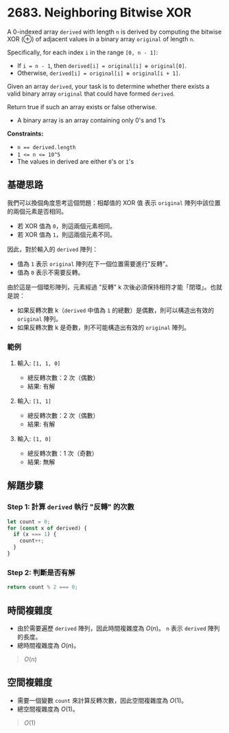 # 2683. Neighboring Bitwise XOR

A 0-indexed array `derived` with length `n` is derived by computing the bitwise XOR (⊕) of adjacent values in a binary array `original` of length `n`.

Specifically, for each index `i` in the range `[0, n - 1]`:

- If `i = n - 1`, then `derived[i] = original[i] ⊕ original[0]`.
- Otherwise, `derived[i] = original[i] ⊕ original[i + 1]`.

Given an array `derived`, your task is to determine whether there exists a valid binary array `original` that could have formed `derived`.

Return true if such an array exists or false otherwise.

- A binary array is an array containing only 0's and 1's

**Constraints:**

- `n == derived.length`
- `1 <= n <= 10^5`
- The values in derived are either `0`'s or `1`'s

## 基礎思路

我們可以換個角度思考這個問題：相鄰值的 XOR 值 表示 `original` 陣列中該位置的兩個元素是否相同。

- 若 XOR 值為 `0`，則這兩個元素相同。
- 若 XOR 值為 `1`，則這兩個元素不同。

因此，對於輸入的 `derived` 陣列：
- 值為 `1` 表示 `original` 陣列在下一個位置需要進行"反轉"。
- 值為 `0` 表示不需要反轉。

由於這是一個環形陣列，元素經過 "反轉" k 次後必須保持相符才能「閉環」。也就是說：
- 如果反轉次數 k（`derived` 中值為 `1` 的總數）是偶數，則可以構造出有效的 `original` 陣列。
- 如果反轉次數 k 是奇數，則不可能構造出有效的 `original` 陣列。

### 範例

1. 輸入: `[1, 1, 0]`
    - 總反轉次數：2 次（偶數）
    - 結果: 有解

2. 輸入: `[1, 1]`
    - 總反轉次數：2 次（偶數）
    - 結果: 有解

3. 輸入: `[1, 0]`
    - 總反轉次數：1 次（奇數）
    - 結果: 無解

## 解題步驟

### Step 1: 計算 `derived` 執行 "反轉" 的次數

```typescript
let count = 0;
for (const x of derived) {
  if (x === 1) {
    count++;
  }
}
```

### Step 2: 判斷是否有解

```typescript
return count % 2 === 0;
```

## 時間複雜度

- 由於需要遍歷 `derived` 陣列，因此時間複雜度為 $O(n)$。
  `n` 表示 `derived` 陣列的長度。
- 總時間複雜度為 $O(n)$。

> $O(n)$

## 空間複雜度

- 需要一個變數 `count` 來計算反轉次數，因此空間複雜度為 $O(1)$。
- 總空間複雜度為 $O(1)$。

> $O(1)$
